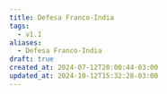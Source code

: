 ```yaml
---
title: Defesa Franco-India
tags:
  - v1.1
aliases:
  - Defesa Franco-India
draft: true
created_at: 2024-07-12T20:00:44-03:00
updated_at: 2024-10-12T15:32:28-03:00
---
```


